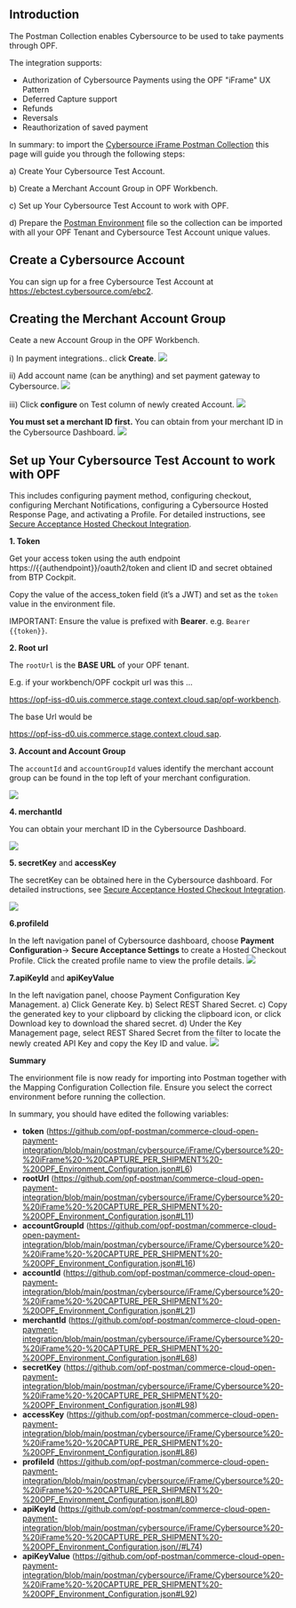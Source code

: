 ## Introduction ##
The Postman Collection enables Cybersource to be used to take payments through OPF. 

The integration supports:

* Authorization of Cybersource Payments using the OPF "iFrame" UX Pattern
* Deferred Capture support
* Refunds
* Reversals
* Reauthorization of saved payment

In summary: to import the [Cybersource iFrame Postman Collection](https://github.com/opf-postman/commerce-cloud-open-payment-integration/blob/main/postman/cybersource/iFrame/Cybersource%20-%20iFrame%20-%20CAPTURE_PER_SHIPMENT%20-%20OPF_Provider_Configuration.json) this page will guide you through the following steps: 

a) Create Your Cybersource Test Account.

b) Create a Merchant Account Group in OPF Workbench.

c) Set up Your Cybersource Test Account to work with OPF.

d) Prepare the [Postman Environment](https://github.com/opf-postman/commerce-cloud-open-payment-integration/blob/main/postman/cybersource/iFrame/Cybersource%20-%20iFrame%20-%20CAPTURE_PER_SHIPMENT%20-%20OPF_Environment_Configuration.json) file so the collection can be imported with all your OPF Tenant and Cybersource Test Account unique values. 

## Create a Cybersource Account ##
You can sign up for a free Cybersource Test Account at https://ebctest.cybersource.com/ebc2.


## Creating the Merchant Account Group 
Ceate a new Account Group in the OPF Workbench.

i) In payment integrations.. click **Create**.
![](images/cybersource-create-button.png)

ii) Add account name (can be anything) and set payment gateway to Cybersource.
![](images/cybersource-create-account.png)

iii) Click **configure** on Test column of newly created Account.
![](images/opf-account-group-id.png)

**You must set a merchant ID first.**
You can obtain from your merchant ID in the Cybersource Dashboard.
![](images/get-merchant-id.png)

## Set up Your Cybersource Test Account to work with OPF
This includes configuring payment method, configuring checkout, configuring Merchant Notifications, configuring a Cybersource Hosted Response Page, and activating a Profile. For detailed instructions, see [Secure Acceptance Hosted Checkout
Integration](https://developer.cybersource.com/library/documentation/dev_guides/Secure_Acceptance_Hosted_Checkout/html/index.html#t=Topics%2FSecurity_Keys.htm%23TOC_Creating_Security_Keysbc-1&rhtocid=_4_2_0).

**1. Token**

Get your access token using the auth endpoint https://{{authendpoint}}/oauth2/token and client ID and secret obtained from BTP Cockpit.

Copy the value of the access_token field (it’s a JWT) and set as the ``token`` value in the environment file.

IMPORTANT: Ensure the value is prefixed with **Bearer**. e.g. ``Bearer {{token}}``.

**2. Root url**

The ``rootUrl`` is the **BASE URL** of your OPF tenant.

E.g. if your workbench/OPF cockpit url was this …

<https://opf-iss-d0.uis.commerce.stage.context.cloud.sap/opf-workbench>.

The base Url would be

https://opf-iss-d0.uis.commerce.stage.context.cloud.sap.

**3. Account and Account Group**

The ``accountId`` and ``accountGroupId`` values identify the merchant account group can be found in the top left of your merchant configuration.

![](images/cybersource-get-group-id.png)

**4. merchantId** 

You can obtain your merchant ID in the Cybersource Dashboard.

![](images/cybersource-get-merchant-id.png)

**5. secretKey** and **accessKey**

The secretKey can be obtained here in the Cybersource dashboard. 
For detailed instructions, see [Secure Acceptance Hosted Checkout
Integration](https://developer.cybersource.com/library/documentation/dev_guides/Secure_Acceptance_Hosted_Checkout/html/index.html#t=Topics%2FSecurity_Keys.htm%23TOC_Creating_Security_Keysbc-1&rhtocid=_4_2_0). 

![](images/cybersource-get-access-key.png)


**6.profileId**

In the left navigation panel of Cybersource dashboard, choose **Payment Configuration**-> **Secure Acceptance Settings** to create a Hosted Checkout Profile.
Click the created profile name to view the profile details.
![](images/cybersource-get-profile-id.png)

**7.apiKeyId** and **apiKeyValue**

In the left navigation panel, choose Payment Configuration  Key Management.
a) Click Generate Key.
b) Select REST Shared Secret.
c) Copy the generated key to your clipboard by clicking the clipboard icon, or click Download key to download the shared secret.
d) Under the Key Management page, select REST Shared Secret from the filter to locate the newly created API Key and copy the Key ID and value.
![](images/cybersource-get-apikeyid.png)

**Summary**

The envirionment file is now ready for importing into Postman together with the Mapping Configuration Collection file. Ensure you select the correct environment before running the collection.

In summary, you should have edited the following variables: 

- **token** (https://github.com/opf-postman/commerce-cloud-open-payment-integration/blob/main/postman/cybersource/iFrame/Cybersource%20-%20iFrame%20-%20CAPTURE_PER_SHIPMENT%20-%20OPF_Environment_Configuration.json#L6)
- **rootUrl** (https://github.com/opf-postman/commerce-cloud-open-payment-integration/blob/main/postman/cybersource/iFrame/Cybersource%20-%20iFrame%20-%20CAPTURE_PER_SHIPMENT%20-%20OPF_Environment_Configuration.json#L11)
- **accountGroupId** (https://github.com/opf-postman/commerce-cloud-open-payment-integration/blob/main/postman/cybersource/iFrame/Cybersource%20-%20iFrame%20-%20CAPTURE_PER_SHIPMENT%20-%20OPF_Environment_Configuration.json#L16)
- **accountId** (https://github.com/opf-postman/commerce-cloud-open-payment-integration/blob/main/postman/cybersource/iFrame/Cybersource%20-%20iFrame%20-%20CAPTURE_PER_SHIPMENT%20-%20OPF_Environment_Configuration.json#L21)
- **merchantId** (https://github.com/opf-postman/commerce-cloud-open-payment-integration/blob/main/postman/cybersource/iFrame/Cybersource%20-%20iFrame%20-%20CAPTURE_PER_SHIPMENT%20-%20OPF_Environment_Configuration.json#L68)
- **secretKey** (https://github.com/opf-postman/commerce-cloud-open-payment-integration/blob/main/postman/cybersource/iFrame/Cybersource%20-%20iFrame%20-%20CAPTURE_PER_SHIPMENT%20-%20OPF_Environment_Configuration.json#L98)
- **accessKey** (https://github.com/opf-postman/commerce-cloud-open-payment-integration/blob/main/postman/cybersource/iFrame/Cybersource%20-%20iFrame%20-%20CAPTURE_PER_SHIPMENT%20-%20OPF_Environment_Configuration.json#L86)
- **profileId** (https://github.com/opf-postman/commerce-cloud-open-payment-integration/blob/main/postman/cybersource/iFrame/Cybersource%20-%20iFrame%20-%20CAPTURE_PER_SHIPMENT%20-%20OPF_Environment_Configuration.json#L80)
- **apiKeyId** (https://github.com/opf-postman/commerce-cloud-open-payment-integration/blob/main/postman/cybersource/iFrame/Cybersource%20-%20iFrame%20-%20CAPTURE_PER_SHIPMENT%20-%20OPF_Environment_Configuration.json//#L74)
- **apiKeyValue** (https://github.com/opf-postman/commerce-cloud-open-payment-integration/blob/main/postman/cybersource/iFrame/Cybersource%20-%20iFrame%20-%20CAPTURE_PER_SHIPMENT%20-%20OPF_Environment_Configuration.json#L92)
